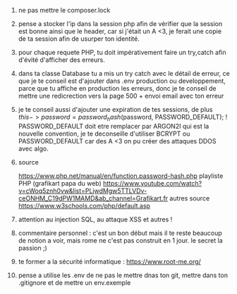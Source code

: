 1) ne pas mettre le composer.lock 

2) pense a stocker l'ip dans la session php afin de vérifier que la session est bonne ainsi que le header, car si j'était un A <3, je ferait une copie de ta session afin de usurper ton identité.

3) pour chaque requete PHP, tu doit impérativement faire un try,catch afin d'évité d'afficher des erreurs.

4) dans ta classe Database tu a mis un try catch avec le détail de erreur, ce que je te conseil est d'ajouter dans .env production ou developpement, parce que tu affiche en production les erreurs, donc je te conseil de mettre une redicrection vers la page 500 + envoi email avec ton erreur

5) je te conseil aussi d'ajouter une expiration de tes sessions, de plus  $this->password =  password_hash($password, PASSWORD_DEFAULT); ! PASSWORD_DEFAULT doit etre remplacer par ARGON2I qui est la nouvelle convention, je te deconseille d'utiliser BCRYPT ou PASSWORD_DEFAULT car des A <3 on pu créer des attaques DDOS avec algo.

6) source

    https://www.php.net/manual/en/function.password-hash.php 
    playliste PHP (grafikart papa du web)
    https://www.youtube.com/watch?v=cWoq5znh0vw&list=PLjwdMgw5TTLVDv-ceONHM_C19dPW1MAMD&ab_channel=Grafikart.fr
    autres source 
    https://www.w3schools.com/php/default.asp

7) attention au injection SQL, au attaque XSS et autres ! 

8) commentaire personnel : c'est un bon début mais il te reste beaucoup de notion a voir, mais rome ne c'est pas construit en 1 jour. le secret la passion ;)

9) te former a la sécurité informatique : https://www.root-me.org/ 

10) pense a utilise les .env de ne pas le mettre dnas ton git, mettre dans ton .gitignore et de mettre un env.exemple







